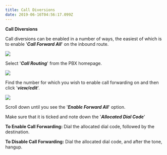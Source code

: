 ```yaml
---
title: Call Diversions
date: 2019-06-16T04:56:17.099Z
---
```

**Call Diversions**

Call diversions can be enabled in a number of ways, the easiest of which is to enable '**_Call Forward All_**' on the inbound route.

<img style="width: auto; height: auto;" src="/images/pbx_homepage_1.png">

Select '_**Call Routing**_' from the PBX homepage.

<img style="width: auto; height: auto;" src="/images/pbx-callrecordings-3.png">

Find the number for which you wish to enable call forwarding on and then click '**_view/edit_**'.

<img style="width: auto; height: auto;" src="/images/pbx-callforward-1.png">

Scroll down until you see the '**_Enable Forward All_**' option.

Make sure that it is ticked and note down the '**_Allocated Dial Code_**'

**To Enable Call Forwarding:** Dial the allocated dial code, followed by the destination.

**To Disable Call Forwarding:** Dial the allocated dial code, and after the tone, hangup.
